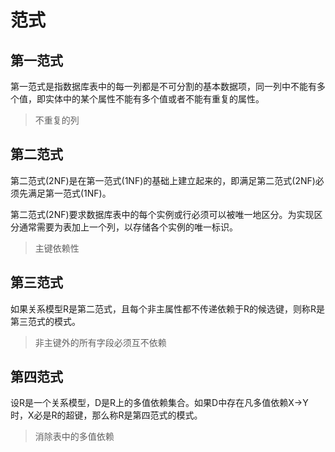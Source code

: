 # 范式

## 第一范式

第一范式是指数据库表中的每一列都是不可分割的基本数据项，同一列中不能有多个值，即实体中的某个属性不能有多个值或者不能有重复的属性。

> 不重复的列

## 第二范式

第二范式(2NF)是在第一范式(1NF)的基础上建立起来的，即满足第二范式(2NF)必须先满足第一范式(1NF)。

第二范式(2NF)要求数据库表中的每个实例或行必须可以被唯一地区分。为实现区分通常需要为表加上一个列，以存储各个实例的唯一标识。

> 主键依赖性

## 第三范式

如果关系模型R是第二范式，且每个非主属性都不传递依赖于R的候选键，则称R是第三范式的模式。

> 非主键外的所有字段必须互不依赖

## 第四范式

设R是一个关系模型，D是R上的多值依赖集合。如果D中存在凡多值依赖X->Y时，X必是R的超键，那么称R是第四范式的模式。

> 消除表中的多值依赖